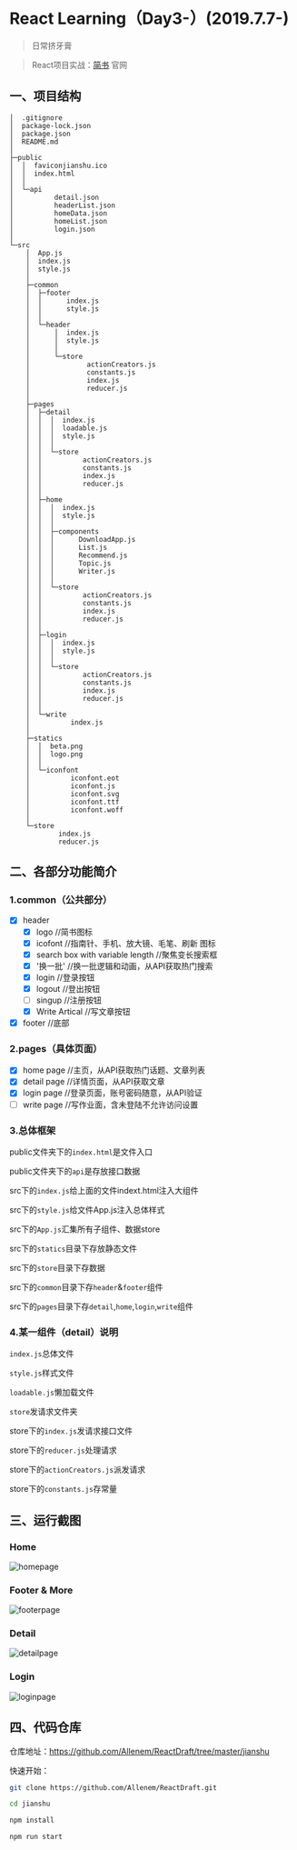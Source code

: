 # React Learning（Day3-）(2019.7.7-)

>日常挤牙膏

>React项目实战：[简书](https://www.jianshu.com/) 官网

## 一、项目结构
```
│  .gitignore
│  package-lock.json
│  package.json
│  README.md
│
├─public
│  │  faviconjianshu.ico
│  │  index.html
│  │
│  └─api
│          detail.json
│          headerList.json
│          homeData.json
│          homeList.json
│          login.json
│
└─src
    │  App.js
    │  index.js
    │  style.js
    │
    ├─common
    │  ├─footer
    │  │      index.js
    │  │      style.js
    │  │
    │  └─header
    │      │  index.js
    │      │  style.js
    │      │
    │      └─store
    │              actionCreators.js
    │              constants.js
    │              index.js
    │              reducer.js
    │
    ├─pages
    │  ├─detail
    │  │  │  index.js
    │  │  │  loadable.js
    │  │  │  style.js
    │  │  │
    │  │  └─store
    │  │          actionCreators.js
    │  │          constants.js
    │  │          index.js
    │  │          reducer.js
    │  │
    │  ├─home
    │  │  │  index.js
    │  │  │  style.js
    │  │  │
    │  │  ├─components
    │  │  │      DownloadApp.js
    │  │  │      List.js
    │  │  │      Recommend.js
    │  │  │      Topic.js
    │  │  │      Writer.js
    │  │  │
    │  │  └─store
    │  │          actionCreators.js
    │  │          constants.js
    │  │          index.js
    │  │          reducer.js
    │  │
    │  ├─login
    │  │  │  index.js
    │  │  │  style.js
    │  │  │
    │  │  └─store
    │  │          actionCreators.js
    │  │          constants.js
    │  │          index.js
    │  │          reducer.js
    │  │
    │  └─write
    │          index.js
    │
    ├─statics
    │  │  beta.png
    │  │  logo.png
    │  │
    │  └─iconfont
    │          iconfont.eot
    │          iconfont.js
    │          iconfont.svg
    │          iconfont.ttf
    │          iconfont.woff
    │
    └─store
            index.js
            reducer.js
```
## 二、各部分功能简介

### 1.common（公共部分）
- [x] header
    - [x] logo //简书图标
    - [x] icofont //指南针、手机、放大镜、毛笔、刷新 图标
    - [x] search box with variable length //聚焦变长搜索框
    - [x] '换一批' //换一批逻辑和动画，从API获取热门搜索
    - [x] login //登录按钮
    - [x] logout //登出按钮
    - [ ] singup //注册按钮
    - [x] Write Artical //写文章按钮
- [x] footer //底部

### 2.pages（具体页面）
- [x] home page //主页，从API获取热门话题、文章列表
- [x] detail page //详情页面，从API获取文章
- [x] login page //登录页面，账号密码随意，从API验证
- [ ] write page //写作业面，含未登陆不允许访问设置

### 3.总体框架

public文件夹下的`index.html`是文件入口

public文件夹下的`api`是存放接口数据

src下的`index.js`给上面的文件indext.html注入<App/>大组件

src下的`style.js`给文件App.js注入总体样式

src下的`App.js`汇集所有子组件、数据store

src下的`statics`目录下存放静态文件

src下的`store`目录下存数据

src下的`common`目录下存`header`&`footer`组件

src下的`pages`目录下存`detail`,`home`,`login`,`write`组件

### 4.某一组件（detail）说明

`index.js`总体文件

`style.js`样式文件

`loadable.js`懒加载文件

`store`发请求文件夹

store下的`index.js`发请求接口文件

store下的`reducer.js`处理请求

store下的`actionCreators.js`派发请求

store下的`constants.js`存常量

## 三、运行截图

### Home

![homepage](../jianshu/img/home.png)

### Footer & More

![footerpage](../jianshu/img/footer.png)

### Detail

![detailpage](../jianshu/img/detail.png)

### Login

![loginpage](../jianshu/img/login.png)

## 四、代码仓库

仓库地址：https://github.com/Allenem/ReactDraft/tree/master/jianshu

快速开始：

```bash
git clone https://github.com/Allenem/ReactDraft.git

cd jianshu

npm install

npm run start
```
